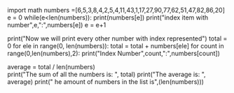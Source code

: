 import math
numbers =[6,5,3,8,4,2,5,4,11,43,1,17,27,90,77,62,51,47,82,86,20]
e = 0
while(e<len(numbers)):
    print(numbers[e])
    print("index item with number",e,":",numbers[e])
    e = e+1

print("Now we will print every other number with index represented")
total = 0
for ele in range(0, len(numbers)):
    total = total + numbers[ele]
for count in range(0,len(numbers),2):
    print("Index Number",count,":",numbers[count])

average = total / len(numbers)    
print("The sum of all the numbers is: ", total)
print("The average is: ", average)
print(" he amount of numbers in the list is",(len(numbers)))